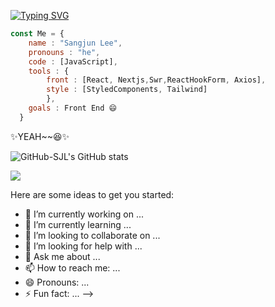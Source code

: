 [![Typing SVG](https://readme-typing-svg.herokuapp.com?color=%2327475A&size=25&lines=Hi%2C+there.+%F0%9F%91%8B)](https://git.io/typing-svg)
```js
const Me = {
    name : "Sangjun Lee", 
    pronouns : "he",
    code : [JavaScript],
    tools : {
        front : [React, Nextjs,Swr,ReactHookForm, Axios],
        style : [StyledComponents, Tailwind]
        },
    goals : Front End 😄
  }
```

✨YEAH~~😆✨

![GitHub-SJL's GitHub stats](https://github-readme-stats.vercel.app/api?username=GitHub-SJL&show_icons=true&theme=blueberry)


<img src="https://github-readme-stats.vercel.app/api/top-langs/?username=GitHub-SJL&layout=compact&theme=dark&hide_border=true" />


Here are some ideas to get you started:
- 🔭 I’m currently working on ...
- 🌱 I’m currently learning ...
- 👯 I’m looking to collaborate on ...
- 🤔 I’m looking for help with ...
- 💬 Ask me about ...
- 📫 How to reach me: ...
- 😄 Pronouns: ...
- ⚡ Fun fact: ...
-->
